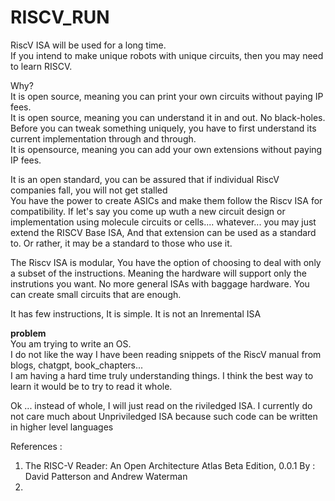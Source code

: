 # RISCV_RUN

RiscV ISA will be used for a long time.  
If you intend to make unique robots with unique circuits, then you may need to learn RISCV.  

Why?    
It is open source, meaning you can print your own circuits without paying IP fees.  
It is open source, meaning you can understand it in and out. No black-holes. Before you can tweak something uniquely, you have to first understand its current implementation through and through.  
It is opensource, meaning you can add your own extensions without paying IP fees.   

It is an open standard, you can be assured that if individual RiscV companies fall, you will not get stalled    
You have the power to create ASICs and make them follow the Riscv ISA for compatibility. If let's say you come up wuth a new circuit design or implementation using molecule circuits or cells.... whatever... you may just extend the RISCV Base ISA, And that extension can be used as a standard to. Or rather, it may be a standard to those who use it. 

The Riscv ISA is modular, You have the option of choosing to deal with only a subset of the instructions. Meaning the hardware will support only the instrutions you want. No more general ISAs with baggage hardware. You can create small circuits that are enough.   

It has few instructions, It is simple. It is not an Inremental ISA


**problem**  
You am trying to write an OS.  
I do not like the way I have been reading snippets of the RiscV manual from blogs, chatgpt, book_chapters...  
I am having a hard time truly understanding things. I think the best way to learn it would be to try to read it whole.   


Ok ... instead of whole, I will just read on the riviledged ISA. I currently do not care much about Unpriviledged ISA because such code can be written in higher level languages

References :
1. The RISC-V Reader: An Open Architecture Atlas Beta Edition, 0.0.1 By : David Patterson and Andrew Waterman
2. 
